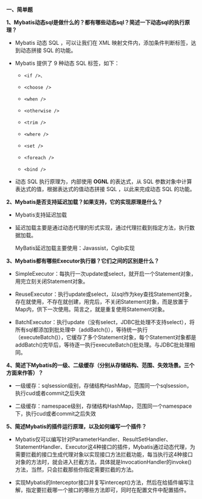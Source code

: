 **一、简单题**

**1、Mybatis动态sql是做什么的？都有哪些动态sql？简述一下动态sql的执行原理？**

+ Mybatis 动态 SQL ，可以让我们在 XML 映射文件内，添加条件判断标签，达到动态拼接 SQL 的功能。

+ Mybatis 提供了 9 种动态 SQL 标签，如下：

  + `<if />、`

  + `<choose />`

  + `<when />`
  + `<otherwise />`
  + `<trim />`
  + `<where />`
  + `<set />`
  + `<foreach />`
  + `<bind />`

+ 动态 SQL 执行原理为，内部使用 **OGNL** 的表达式，从 SQL 参数对象中计算表达式的值，根据表达式的值动态拼接 SQL ，以此来完成动态 SQL 的功能。

  

**2、Mybatis是否支持延迟加载？如果支持，它的实现原理是什么？**

+ Mybatis支持延迟加载

+ 延迟加载主要是通过动态代理的形式实现，通过代理拦截到指定方法，执行数据加载。

  MyBatis延迟加载主要使用：Javassist，Cglib实现



**3、Mybatis都有哪些Executor执行器？它们之间的区别是什么？**

+ SimpleExecutor：每执行一次update或select，就开启一个Statement对象，用完立刻关闭Statement对象。

+ ReuseExecutor：执行update或select，以sql作为key查找Statement对象，存在就使用，不存在就创建，用完后，不关闭Statement对象，而是放置于Map内，供下一次使用。简言之，就是重复使用Statement对象。

+ BatchExecutor：执行update（没有select，JDBC批处理不支持select），将所有sql都添加到批处理中（addBatch()），等待统一执行（executeBatch()），它缓存了多个Statement对象，每个Statement对象都是addBatch()完毕后，等待逐一执行executeBatch()批处理。与JDBC批处理相同。



**4、简述下Mybatis的一级、二级缓存（分别从存储结构、范围、失效场景。三个方面来作答）？**

+ 一级缓存：sqlsession级别，存储结构HashMap，范围同一个sqlsession，执行cud或者commit之后失效

+ 二级缓存：namespace级别，存储结构HashMap，范围同一个namespace下，执行cud或者commit之后失效

  

**5、简述Mybatis的插件运行原理，以及如何编写一个插件？**

+ Mybatis仅可以编写针对ParameterHandler、ResultSetHandler、StatementHandler、Executor这4种接口的插件，Mybatis通过动态代理，为需要拦截的接口生成代理对象以实现接口方法拦截功能，每当执行这4种接口对象的方法时，就会进入拦截方法，具体就是InvocationHandler的invoke()方法，当然，只会拦截那些你指定需要拦截的方法。

+ 实现Mybatis的Interceptor接口并复写intercept()方法，然后在给插件编写注解，指定要拦截哪一个接口的哪些方法即可，同时在配置文件中配置插件。